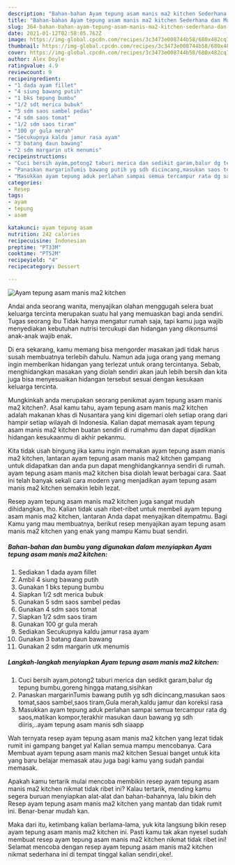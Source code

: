 ```yaml
---
description: "Bahan-bahan Ayam tepung asam manis ma2 kitchen Sederhana dan Mudah Dibuat"
title: "Bahan-bahan Ayam tepung asam manis ma2 kitchen Sederhana dan Mudah Dibuat"
slug: 364-bahan-bahan-ayam-tepung-asam-manis-ma2-kitchen-sederhana-dan-mudah-dibuat
date: 2021-01-12T02:58:05.762Z
image: https://img-global.cpcdn.com/recipes/3c3473e008744b58/680x482cq70/ayam-tepung-asam-manis-ma2-kitchen-foto-resep-utama.jpg
thumbnail: https://img-global.cpcdn.com/recipes/3c3473e008744b58/680x482cq70/ayam-tepung-asam-manis-ma2-kitchen-foto-resep-utama.jpg
cover: https://img-global.cpcdn.com/recipes/3c3473e008744b58/680x482cq70/ayam-tepung-asam-manis-ma2-kitchen-foto-resep-utama.jpg
author: Alex Doyle
ratingvalue: 4.9
reviewcount: 9
recipeingredient:
- "1 dada ayam fillet"
- "4 siung bawang putih"
- "1 bks tepung bumbu"
- "1/2 sdt merica bubuk"
- "5 sdm saos sambel pedas"
- "4 sdm saos tomat"
- "1/2 sdm saos tiram"
- "100 gr gula merah"
- "Secukupnya kaldu jamur rasa ayam"
- "3 batang daun bawang"
- "2 sdm margarin utk menumis"
recipeinstructions:
- "Cuci bersih ayam,potong2 taburi merica dan sedikit garam,balur dg tepung bumbu,goreng hingga matang,sisihkan"
- "Panaskan margarinTumis bawang putih yg sdh dicincang,masukan saos tomat,saos sambel,saos tiram,Gula merah,kaldu jamur dan koreksi rasa"
- "Masukkan ayam tepung aduk perlahan sampai semua tercampur rata dg saos,matikan kompor,terakhir masukan daun bawang yg sdh diiris,..ayam tepung asam manis sdh siaapp"
categories:
- Resep
tags:
- ayam
- tepung
- asam

katakunci: ayam tepung asam 
nutrition: 242 calories
recipecuisine: Indonesian
preptime: "PT33M"
cooktime: "PT52M"
recipeyield: "4"
recipecategory: Dessert

---
```



![Ayam tepung asam manis ma2 kitchen](https://img-global.cpcdn.com/recipes/3c3473e008744b58/680x482cq70/ayam-tepung-asam-manis-ma2-kitchen-foto-resep-utama.jpg)

Andai anda seorang wanita, menyajikan olahan menggugah selera buat keluarga tercinta merupakan suatu hal yang memuaskan bagi anda sendiri. Tugas seorang ibu Tidak hanya mengatur rumah saja, tapi kamu juga wajib menyediakan kebutuhan nutrisi tercukupi dan hidangan yang dikonsumsi anak-anak wajib enak.

Di era  sekarang, kamu memang bisa mengorder masakan jadi tidak harus susah membuatnya terlebih dahulu. Namun ada juga orang yang memang ingin memberikan hidangan yang terlezat untuk orang tercintanya. Sebab, menghidangkan masakan yang diolah sendiri akan jauh lebih bersih dan kita juga bisa menyesuaikan hidangan tersebut sesuai dengan kesukaan keluarga tercinta. 



Mungkinkah anda merupakan seorang penikmat ayam tepung asam manis ma2 kitchen?. Asal kamu tahu, ayam tepung asam manis ma2 kitchen adalah makanan khas di Nusantara yang kini digemari oleh setiap orang dari hampir setiap wilayah di Indonesia. Kalian dapat memasak ayam tepung asam manis ma2 kitchen buatan sendiri di rumahmu dan dapat dijadikan hidangan kesukaanmu di akhir pekanmu.

Kita tidak usah bingung jika kamu ingin memakan ayam tepung asam manis ma2 kitchen, lantaran ayam tepung asam manis ma2 kitchen gampang untuk didapatkan dan anda pun dapat menghidangkannya sendiri di rumah. ayam tepung asam manis ma2 kitchen bisa diolah lewat berbagai cara. Saat ini telah banyak sekali cara modern yang menjadikan ayam tepung asam manis ma2 kitchen semakin lebih lezat.

Resep ayam tepung asam manis ma2 kitchen juga sangat mudah dihidangkan, lho. Kalian tidak usah ribet-ribet untuk membeli ayam tepung asam manis ma2 kitchen, lantaran Anda dapat menyajikan ditempatmu. Bagi Kamu yang mau membuatnya, berikut resep menyajikan ayam tepung asam manis ma2 kitchen yang enak yang mampu Kamu buat sendiri.

<!--inarticleads1-->

##### Bahan-bahan dan bumbu yang digunakan dalam menyiapkan Ayam tepung asam manis ma2 kitchen:

1. Sediakan 1 dada ayam fillet
1. Ambil 4 siung bawang putih
1. Gunakan 1 bks tepung bumbu
1. Siapkan 1/2 sdt merica bubuk
1. Gunakan 5 sdm saos sambel pedas
1. Gunakan 4 sdm saos tomat
1. Siapkan 1/2 sdm saos tiram
1. Gunakan 100 gr gula merah
1. Sediakan Secukupnya kaldu jamur rasa ayam
1. Gunakan 3 batang daun bawang
1. Gunakan 2 sdm margarin utk menumis




<!--inarticleads2-->

##### Langkah-langkah menyiapkan Ayam tepung asam manis ma2 kitchen:

1. Cuci bersih ayam,potong2 taburi merica dan sedikit garam,balur dg tepung bumbu,goreng hingga matang,sisihkan
1. Panaskan margarinTumis bawang putih yg sdh dicincang,masukan saos tomat,saos sambel,saos tiram,Gula merah,kaldu jamur dan koreksi rasa
1. Masukkan ayam tepung aduk perlahan sampai semua tercampur rata dg saos,matikan kompor,terakhir masukan daun bawang yg sdh diiris,..ayam tepung asam manis sdh siaapp




Wah ternyata resep ayam tepung asam manis ma2 kitchen yang lezat tidak rumit ini gampang banget ya! Kalian semua mampu mencobanya. Cara Membuat ayam tepung asam manis ma2 kitchen Sesuai banget untuk kita yang baru belajar memasak atau juga bagi kamu yang sudah pandai memasak.

Apakah kamu tertarik mulai mencoba membikin resep ayam tepung asam manis ma2 kitchen nikmat tidak ribet ini? Kalau tertarik, mending kamu segera buruan menyiapkan alat-alat dan bahan-bahannya, lalu bikin deh Resep ayam tepung asam manis ma2 kitchen yang mantab dan tidak rumit ini. Benar-benar mudah kan. 

Maka dari itu, ketimbang kalian berlama-lama, yuk kita langsung bikin resep ayam tepung asam manis ma2 kitchen ini. Pasti kamu tak akan nyesel sudah membuat resep ayam tepung asam manis ma2 kitchen nikmat tidak ribet ini! Selamat mencoba dengan resep ayam tepung asam manis ma2 kitchen nikmat sederhana ini di tempat tinggal kalian sendiri,oke!.


